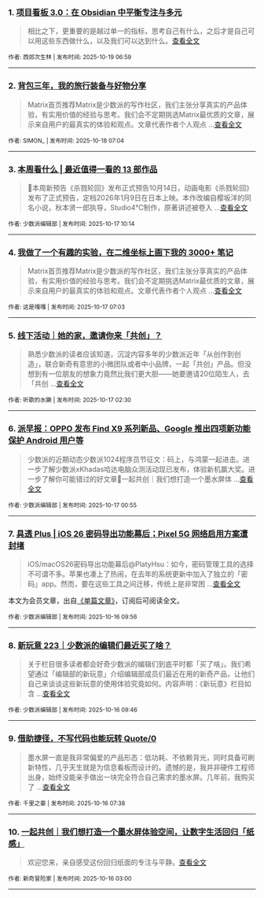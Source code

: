### 1. [项目看板 3.0：在 Obsidian 中平衡专注与多元](https://sspai.com/post/102887)

> 相比之下，更重要的是越过单一的指标，思考自己有什么，之后才是自己可以用这些东西做什么，以及我们可以达到什么。[查看全文](https://sspai.com/post/102887) 

<sub>作者: 西郊次生林 | 发布时间: 2025-10-19 06:59</sub>

---


### 2. [背包三年，我的旅行装备与好物分享](https://sspai.com/post/103093)

> Matrix首页推荐Matrix是少数派的写作社区，我们主张分享真实的产品体验，有实用价值的经验与思考。我们会不定期挑选Matrix最优质的文章，展示来自用户的最真实的体验和观点。文章代表作者个人观点 ...[查看全文](https://sspai.com/post/103093) 

<sub>作者: SIMON_ | 发布时间: 2025-10-18 07:04</sub>

---


### 3. [本周看什么 | 最近值得一看的 13 部作品](https://sspai.com/post/103171)

> 📅本周新预告《杀戮轮回》发布正式预告10月14日，动画电影《杀戮轮回》发布了正式预告，定档2026年1月9日在日本上映。本作改编自樱坂洋的同名小说，秋本贤一郎执导，Studio4℃制作，原著讲述被卷入 ...[查看全文](https://sspai.com/post/103171) 

<sub>作者: 少数派编辑部 | 发布时间: 2025-10-17 10:14</sub>

---


### 4. [我做了一个有趣的实验，在二维坐标上画下我的 3000+ 笔记](https://sspai.com/post/103035)

> Matrix首页推荐Matrix是少数派的写作社区，我们主张分享真实的产品体验，有实用价值的经验与思考。我们会不定期挑选Matrix最优质的文章，展示来自用户的最真实的体验和观点。文章代表作者个人观点 ...[查看全文](https://sspai.com/post/103035) 

<sub>作者: 这是嘎嘎 | 发布时间: 2025-10-17 07:03</sub>

---


### 5. [线下活动｜她的家，邀请你来「共创」？](https://sspai.com/post/103132)

> 熟悉少数派的读者应该知道，沉淀内容多年的少数派近年「从创作到创造」，联合新奇有意思的小微团队或者中小品牌，一起「共创」产品。但没想到有一位朋友的想象力竟然比我们更大胆——她要邀请20位陌生人，去「共创 ...[查看全文](https://sspai.com/post/103132) 

<sub>作者: 听歌的水獭 | 发布时间: 2025-10-17 02:30</sub>

---


### 6. [派早报：OPPO 发布 Find X9 系列新品、Google 推出四项新功能保护 Android 用户等](https://sspai.com/post/103156)

> 少数派的近期动态少数派1024程序员节征文：码上，与鸿蒙一起进击。进一步了解少数派xKhadas哈达电脑众测活动现已发布，体验新机赢大奖。进一步了解你可能错过的好文章🔗一起共创｜我们想打造一个墨水屏体 ...[查看全文](https://sspai.com/post/103156) 

<sub>作者: 少数派编辑部 | 发布时间: 2025-10-17 00:55</sub>

---


### 7. [具透 Plus | iOS 26 密码导出功能幕后；Pixel 5G 网络启用方案遭封堵](https://sspai.com/prime/story/inside-release-notes-251016)

> iOS/macOS26密码导出功能幕后@PlatyHsu：如今，密码管理工具的选择不可谓不多。苹果也凑上了热闹，在去年的系统更新中加入了独立的「密码」app。然而，要在这些工具之间迁移，传统上是非常困 ...[查看全文](https://sspai.com/prime/story/inside-release-notes-251016)

本文为会员文章，出自[《单篇文章》](https://sspai.com/prime/precog/single)，订阅后可阅读全文。 

<sub>作者: 少数派编辑部 | 发布时间: 2025-10-16 09:56</sub>

---


### 8. [新玩意 223｜少数派的编辑们最近买了啥？](https://sspai.com/post/103144)

> 关于栏目很多读者都会好奇少数派的编辑们到底平时都「买了啥」。我们希望通过「编辑部的新玩意」介绍编辑部成员们最近在用的新奇产品，让他们自己来谈谈这些新玩意的使用体验究竟如何。内容声明：《新玩意》栏目如含 ...[查看全文](https://sspai.com/post/103144) 

<sub>作者: 少数派编辑部 | 发布时间: 2025-10-16 09:46</sub>

---


### 9. [借助捷径，不写代码也能玩转 Quote/0](https://sspai.com/post/102845)

> 墨水屏一直是我非常偏爱的产品形态：低功耗、不依赖背光，同时具备可刷新特性，几乎天生就是为信息看板而设计的。遗憾的是，我并非硬件工程师出身，始终没能亲手做出一块完全符合自己需求的墨水屏。几年前，我购买了 ...[查看全文](https://sspai.com/post/102845) 

<sub>作者: 千里之豪 | 发布时间: 2025-10-16 07:38</sub>

---


### 10. [一起共创｜我们想打造一个墨水屏体验空间，让数字生活回归「纸感」](https://sspai.com/post/103108)

> 欢迎您来，亲自感受这份回归纸面的专注与平静。[查看全文](https://sspai.com/post/103108) 

<sub>作者: 新奇冒险家 | 发布时间: 2025-10-16 03:00</sub>

---

